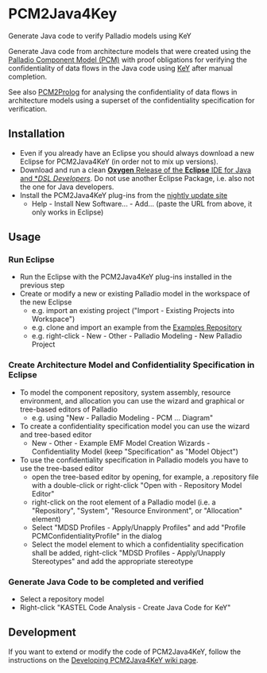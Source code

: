 # PCM2Java4Key
Generate Java code to verify Palladio models using KeY

Generate Java code from architecture models that were created using the [Palladio Component Model (PCM)](http://palladio-simulator.com/) with proof obligations for verifying the confidentiality of data flows in the Java code using [KeY](http://www.key-project.org) after manual completion. 

See also [PCM2Prolog](https://github.com/KASTEL-SCBS/PCM2Prolog) for analysing the confidentiality of data flows in architecture models using a superset of the confidentiality specification for verification.

## Installation
* Even if you already have an Eclipse you should always download a new Eclipse for PCM2Java4KeY (in order not to mix up versions).
* Download and run a clean [**Oxygen** Release of the **Eclipse** IDE for Java and **DSL Developers*](https://www.eclipse.org/downloads/packages/eclipse-ide-java-and-dsl-developers/oxygen/R). Do not use another Eclipse Package, i.e. also not the one for Java developers.
* Install the PCM2Java4KeY plug-ins from the [nightly update site](https://kastel-scbs.github.io/updatesite/nightly/pcm2java4key)
  * Help - Install New Software... - Add... (paste the URL from above, it only works in Eclipse)

## Usage
### Run Eclipse 
* Run the Eclipse with the PCM2Java4KeY plug-ins installed in the previous step
* Create or modify a new or existing Palladio model in the workspace of the new Eclipse
  * e.g. import an existing project ("Import - Existing Projects into Workspace")
  * e.g. clone and import an example from the [Examples Repository](https://github.com/KASTEL-SCBS/Examples4SCBS)
  * e.g. right-click - New - Other - Palladio Modeling - New Palladio Project

### Create Architecture Model and Confidentiality Specification in Eclipse
* To model the component repository, system assembly, resource environment, and allocation you can use the wizard and graphical or tree-based editors of Palladio
  * e.g. using "New - Palladio Modeling - PCM ... Diagram"
* To create a confidentiality specification model you can use the wizard and tree-based editor
  * New - Other - Example EMF Model Creation Wizards - Confidentiality Model (keep "Specification" as "Model Object")
* To use the confidentiality specification in Palladio models you have to use the tree-based editor
  * open the tree-based editor by opening, for example, a .repository file with a double-click or right-click "Open with - Repository Model Editor"
  * right-click on the root element of a Palladio model (i.e. a "Repository", "System", "Resource Environment", or "Allocation" element)
  * Select "MDSD Profiles - Apply/Unapply Profiles" and add "Profile PCMConfidentialityProfile" in the dialog
  * Select the model element to which a confidentiality specification shall be added, right-click "MDSD Profiles - Apply/Unapply Stereotypes" and add the appropriate stereotype
  
### Generate Java Code to be completed and verified
* Select a repository model
* Right-click "KASTEL Code Analysis - Create Java Code for KeY"

## Development
If you want to extend or modify the code of PCM2Java4KeY, follow the instructions on the [Developing PCM2Java4KeY wiki page](https://github.com/KASTEL-SCBS/PCM2Java4Key/wiki/Developing-PCM2Java4KeY).